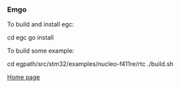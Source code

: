 ### Emgo

To build and install egc: 

  cd egc
  go install
  
To build some example:

  cd egpath/src/stm32/examples/nucleo-f411re/rtc
  ./build.sh

[Home page](https://sites.google.com/site/embeddedgo/)
